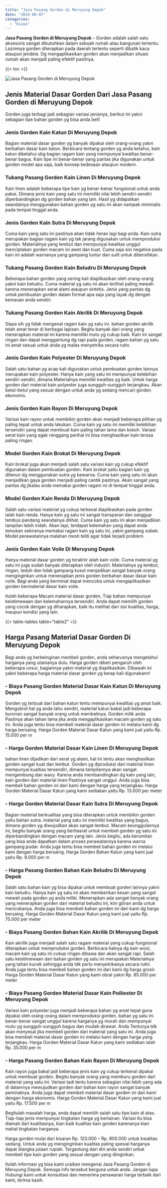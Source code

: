 ```yaml
---
title: "Jasa Pasang Gorden di Meruyung Depok"
date: "2024-08-07"
categories: 
  - "biaya"
---
```


**Jasa Pasang Gorden di Meruyung Depok** – Gorden adalah salah satu aksesoris sangat dibutuhkan dalam sebuah rumah atau bangunan tertentu. Lazimnya gorden diterapkan pada daerah tertentu seperti dibalik kaca ataupun jendela. Dg mengaplikasikan gorden akan menjadikan situasi rumah akan menjadi paling efektif pastinya.

{{< toc >}}

![Jasa Pasang Gorden di Meruyung Depok](/images/pasang-gorden-murah12.png)

## Jenis Material Dasar Gorden Dari Jasa Pasang Gorden di Meruyung Depok

Gorden juga terbagi jadi sebagian variasi jenisnya, berikut ini yakni sebagian tipe bahan gorden yg bisa anda beli!

### Jenis Gorden Kain Katun Di Meruyung Depok

Bagian material dasar gorden yg banyak dipakai oleh orang-orang yakni berbahan dasar kain katun. Berbicara tentang gorden yg anda ketahui, kain katun diketahui sbg bagian ragam kain yang mempunyai kwalitas benar-benar bagus. Kain tipe ini benar-benar yang pantas jika digunakan untuk gorden model apa saja, baik konsep kedesaan ataupun modern.

### Tukang Pasang Gorden Kain Linen Di Meruyung Depok

Kain linen adalah beberapa tipe kain yg benar-benar fungsional untuk anda pakai. Dimana jenis kain yang satu ini memiliki nilai lebih sendiri-sendiri diperbandingkan dg gorden bahan yang lain. Hasil yg didapatkan seandainya menggunakan bahan gorden yg satu ini akan nampak minimalis pada tempat tinggal anda.

### Jenis Gorden Kain Sutra Di Meruyung Depok

Cuma kain yang satu ini pastinya akan tidak heran lagi bagi anda. Kain sutra merupakan bagian ragam kain yg tak jarang digunakan untuk memproduksi gorden. Materialnya yang lembut dan mempunyai kwalitas unggul menciptakan gorden macam ini awet dan kuat. Cuma saja sisi negative pada kain ini adalah warnanya yang gampang luntur dan sulit untuk dibersihkan.

### Tukang Pasang Gorden Kain Beludru Di Meruyung Depok

Beberapa bahan gorden yang sering kali diaplikasikan oleh orang-orang yakni kain beludru. Cuma material yg satu ini akan terlihat paling mewah karena menerapkan serat alami ataupun sintetis. Jenis yang pantas dg untuk pembuatan gorden dalam format apa saja yang layak dg dengan kemauan anda sendiri.

### Tukang Pasang Gorden Kain Akrilik Di Meruyung Depok

Siapa sih yg tidak mengenal ragam kain yg satu ini. bahan gorden akrilik telah amat tenar di berbagai lapisan. Begitu banyak dari orang yang menerapkan material ini karena memiliki mutu yg cukup baik. Kain ini sangat ringan dan dapat menggantung dg rapi pada gorden, ragam bahan yg satu ini amat sesuai untuk anda yg malas menyetrika secara rutin.

### Jenis Gorden Kain Polyester Di Meruyung Depok

Salah satu bahan yg acap kali digunakan untuk pembuatan gorden lainnya merupakan kain polyester. Hanya kain yang satu ini mempunyai kelebihan sendiri-sendiri, dimana Materialnya memiliki kwalitas yg baik. Untuk harga gorden dari material kain polyester juga sungguh-sungguh terjangkau. Akan betul-betul yang sesuai dengan untuk anda yg sedang mencari gorden ekonomis.

### Jenis Gorden Kain Rayon Di Meruyung Depok

Variasi kain rayon untuk membikin gorden akan menjadi beberapa pilihan yg paling tepat untuk anda lakukan. Cuma kain yg satu ini memiliki kelebihan tersendiri yang dapat membuat kain paling tahan lama dan kokoh. Variasi serat kain yang agak renggang perihal ini bisa menghasilkan kain terasa paling ringan.

### Model Gorden Kain Brokat Di Meruyung Depok

Kain brokat juga akan menjadi salah satu variasi kain yg cukup efektif digunakan dalam pembuatan gorden. Kain brokat yaitu bagian kain yg ditenun dg menggunakan sutra yg bewarna. Cuma kain yang satu ini akan menjadikan gaya gorden menjadi paling cantik pastinya. Akan sangat yang pantas dg jikalau anda memakai gorden ragam ini di tempat tinggal anda.

### Model Gorden Kain Renda Di Meruyung Depok

Salah satu variasi material yg cukup terkenal diaplikasikan pada gorden ialah kain renda. Hanya kain yg satu ini sangat transparan dan sanggup tembus pandang seandainya dilihat. Cuma kain yg satu ini akan menjadikan tampilan lebih indah. Akan tapi, terdapat kelemahan yang dapat anda temukan sekiranya memakai ragam kain yg satu ini, yakni gampang sobek. Model perawatannya malahan mesti teliti agar tidak terjadi problem.

### Jenis Gorden Kain Voile Di Meruyung Depok

Hanya material dasar gorden yg terakhir ialah kain voile. Cuma material yg satu ini juga sudah banyak diterapkan oleh industri. Materialnya yg lembut, ringan, teduh dan tidak gampang kusut menjadikan sangat banyak orang menginginkan untuk menerapkan jenis gorden berbahan dasar dasar kain voile. Bagi anda yang berminat dapat mencoba untuk mengaplikasikan gorden bermaterial dasar kain voile.

Itulah beberapa Macam material dasar gorden, Tiap bahan mempunyai keistimewaan dan kelemahannya tersendiri. Anda dapat memilih gorden yang cocok dengan yg diharapkan, baik itu melihat dari sisi kualitas, harga, maupun kondisi yang lain.

{{< table-tables table="table2" >}}

## Harga Pasang Material Dasar Gorden Di Meruyung Depok

Bagi anda yg berkeinginan membeli gorden, anda seharusnya mengetahui harganya yang utamanya dulu. Harga gorden diberi pengaruh oleh beberapa unsur, bagiannya yakni material yg diaplikasikan. Dibawah ini yakni beberapa harga material dasar gorden yg kerap kali digunakann!

### \- Biaya Pasang Gorden Material Dasar Kain Katun Di Meruyung Depok

Gorden yg terbuat dari bahan katun tentu mempunyai kwalitas yg amat baik. Mengobrol hal yg anda tahu sendiri, material katun bakal jadi beberapa buronan sangat banyak orang untuk membelinya. Gorden milik anda Pastinya akan tahan lama jika anda mengaplikasikan macam gorden yg satu ini. Anda juga tentu bisa membeli material dasar gorden ini melalui kami dg harga bersaing. Harga Gorden Material Dasar Katun yang kami jual yaitu Rp. 15.000 per m

### \- Harga Gorden Material Dasar Kain Linen Di Meruyung Depok

bahan linen dijadikan dari serat yg alami, hal ini tentu akan menghasilkan gorden sangat kuat dan lembut. Gorden yg diproduksi dari material linen mempunyai kualtias tersendiri, dimana tampilannya akan sangat mengembung dan wavy. Karena anda membandingkan dg kain yang lain, kain gorden dari material linen Pastinya sangat unggul. Anda juga bisa membeli bahan gorden ini dari kami dengan harga yang terjangkau. Harga Gorden Material Dasar Katun yang kami sediakan yaitu Rp. 13.000 per meter

### \- Harga Gorden Material Dasar Kain Sutra Di Meruyung Depok

Bagian material berkualtias yang bisa diterapkan untuk membikin gorden yaitu bahan sutra. material yang satu ini memiliki kwalitas yang bagus, dimana gorden yg diwujudkan akan sangat lembut. Macam keunggulannya ini, begitu banyak orang yang berhasrat untuk membeli gorden yg satu ini diperbandingkan dengan macam yang lain. Jenis begitu, ada kerumitan yang bisa anda dapatkan dalam proses perawatannya karena warna gampang pudar. Anda juga tentu bisa membeli bahan gorden ini melalui kami dengan harga bersaing. Harga Gorden Bahan Katun yang kami jual yaitu Rp. 9.000 per m

### \- Harga Pasang Gorden Bahan Kain Beludru Di Meruyung Depok

Salah satu bahan kain yg bisa dipakai untuk membuat gorden lainnya yakni kain beludru. Hanya kain yg satu ini akan memberikan kesan yang sangat mewah pada gorden yg anda miliki. Menerapkan ada sangat banyak orang yang menerapkan gorden dari material beludru ini, kini giliran anda untuk mencobanya. Anda juga bisa membeli bahan gorden ini dari kami dg harga bersaing. Harga Gorden Material Dasar Katun yang kami jual yaitu Rp. 75.000 per meter

### \- Biaya Pasang Gorden Bahan Kain Akrilik Di Meruyung Depok

Kain akrilik juga menjadi salah satu ragam material yang cukup fungsional diterapkan untuk memproduksi gorden. Berbicara halnya dg kain wool, macam kain yg satu ini cukup ringan dibawa dan akan sangat rapi. Salah satu keistimewaan dari bahan gorden yg satu ini merupakan Materialnya yang tahan kucek sehingga anda tdk perlu menyetrikanya secara rutin. Anda juga tentu bisa membeli bahan gorden ini dari kami dg harga grosir. Harga Gorden Material Dasar Katun yang kami obral yakni Rp. 85.000 per meter

### \- Biaya Pasang Gorden Material Dasar Kain Poiliester Di Meruyung Depok

Variasi kain polyester juga menjadi beberapa bahan yg amat tepat guna dipakai oleh orang-orang dalam memproduksi gorden. bahan yg satu ini benar-benar sangat unggul karena harganya yg murah dan mempunyai mutu yg sungguh-sungguh bagus dan mudah dirawat. Anda Tentunya tdk akan menyesal jika membeli gorden dari material yang satu ini. Anda juga bisa membeli material dasar gorden ini melalui kami dengan harga yang terjangkau. Harga Gorden Material Dasar Katun yang kami sediakan ialah Rp. 35.000 per m

### \- Harga Pasang Gorden Bahan Kain Rayon Di Meruyung Depok

Kain rayon juga bakal jadi beberapa jenis kain yg cukup terkenal dipakai untuk membuat gorden. Begitu banyak orang yang memburu gorden dari material yang satu ini. Variasi tadi tentu karena sebagian nilai lebih yang ada di dalamnya mewujudkan gorden dari bahan kain rayon sangat banyak peminatnya. Anda juga dapat membeli material dasar gorden ini dari kami dengan harga ekonomis. Harga Gorden Material Dasar Katun yang kami jual yaitu Rp. 17.500 per m

Begitulah masalah harga, anda dapat memilih salah satu tipe kain di atas. Tiap-tiap jenis mempunyai tingkatan harga yg berlainan. Variasi itu bisa diamati dari kualitasnya, kian baik kualitas kain gorden karenanya kian mahal tingkatan harganya.

Harga gorden mulai dari kisaran Rp. 120.000 – Rp. 800.000 untuk kwalitas sedang. Untuk anda yg menginginkan kualitas paling spesial harganya dapat diangka jutaan rupiah. Tergantung dari diri anda sendiri untuk membeli tipe kain gorden yang sesuai dengan yang diinginkan.

Itulah informasi yg bisa kami uraikan mengenai Jasa Pasang Gorden di Meruyung Depok. Semoga info tersebut berguna untuk anda. Jangan lupa Hubungi kami untuk konsultasi dan menerima penawaran harga terbaik dari kami, terima kasih.
